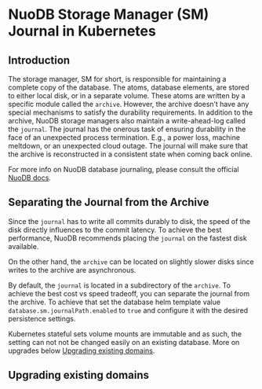 # NuoDB Storage Manager (SM) Journal in Kubernetes

## Introduction

The storage manager, SM for short, is responsible for maintaining a complete copy of the database.
The atoms, database elements, are stored to either local disk, or in a separate volume.
These atoms are written by a specific module called the `archive`.
However, the archive doesn’t have any special mechanisms to satisfy the durability requirements.
In addition to the archive, NuoDB storage managers also maintain a write-ahead-log called the `journal`.
The journal has the onerous task of ensuring durability in the face of an unexpected process termination.
E.g., a power loss, machine meltdown, or an unexpected cloud outage.
The journal will make sure that the archive is reconstructed in a consistent state when coming back online.

For more info on NuoDB database journaling, please consult the official [NuoDB docs](https://doc.nuodb.com/nuodb/latest/database-administration/about-database-journaling/).

## Separating the Journal from the Archive

Since the `journal` has to write all commits durably to disk, the speed of the disk directly influences to the commit latency.
To achieve the best performance, NuoDB recommends placing the `journal` on the fastest disk available.

On the other hand, the `archive` can be located on slightly slower disks since writes to the archive are asynchronous.

By default, the `journal` is located in a subdirectory of the `archive`.
To achieve the best cost vs speed tradeoff, you can separate the journal from the archive.
To achieve that set the database helm template value `database.sm.journalPath.enabled` to `true` and configure it with the desired persistence settings.

Kubernetes stateful sets volume mounts are immutable and as such, the setting can not not be changed easily on an existing database.
More on upgrades below [Upgrading existing domains](#upgrading-existing-domains).

## Upgrading existing domains